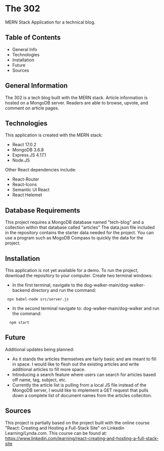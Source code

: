 # The 302 
MERN Stack Application for a technical blog.

## Table of Contents
* General Info
* Technologies 
* Installation
* Future
* Sources

## General Information
The 302 is a tech blog built with the MERN stack. Article information is hosted on a MongoDB server. Readers are able to browse, upvote, and comment
on article pages. 

## Technologies
This application is created with the MERN stack:
* React 17.0.2
* MongoDB 3.6.8
* Express.JS 4.17.1
* Node.JS

Other React dependencies include:
* React-Router
* React-Icons
* Semantic UI React
* React Helemet 

## Database Requirements
This project requires a MongoDB database named "tech-blog" and a collection within that database called "articles"
The data.json file included in the repository contains the starter data needed for the project. You can use a program 
such as MogoDB Compass to quickly the data for the project.

## Installation
This application is not yet available for a demo. To run the project, download the repository to your computer.
Create two terminal windows:

* In the first terminal, navigate to the  dog-walker-main/dog-walker-backend directory and run the command:

```
 npx babel-node src/server.js

```

* In the second terminal navigate to: dog-walker-main/dog-walker and run the command:

```
  npm start 
```

## Future
Additional updates being planned:
* As it stands the articles themselves are fairly basic and are meant to fill in space. I would like to flesh out the existing articles and 
write additional articles to fill more space.
* Introducing a search feature where users can search for articles based off name, tag, subject, etc.
* Currently the article list is pulling from a local JS file instead of the MongoDB server, I would like to implement
a GET request that pulls down a complete list of document names from the articles colleciton. 
## Sources
This project is partially based on the project built with the online course "React: Creating and Hosting a Full-Stack Site" on Linkedin Learning/Lynda.com. This course can be found at: https://www.linkedin.com/learning/react-creating-and-hosting-a-full-stack-site

